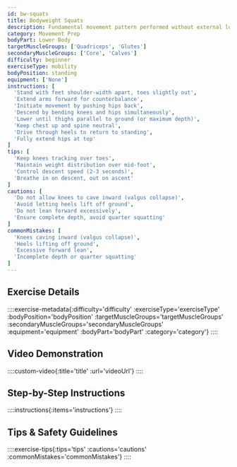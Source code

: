 ```yaml
---
id: bw-squats
title: Bodyweight Squats
description: Fundamental movement pattern performed without external load to rehearse proper squat mechanics, activate lower body muscles, and prepare joints for loaded training.
category: Movement Prep
bodyPart: Lower Body
targetMuscleGroups: ['Quadriceps', 'Glutes']
secondaryMuscleGroups: ['Core', 'Calves']
difficulty: beginner
exerciseType: mobility
bodyPosition: standing
equipment: ['None']
instructions: [
  'Stand with feet shoulder-width apart, toes slightly out',
  'Extend arms forward for counterbalance',
  'Initiate movement by pushing hips back',
  'Descend by bending knees and hips simultaneously',
  'Lower until thighs parallel to ground (or maximum depth)',
  'Keep chest up and spine neutral',
  'Drive through heels to return to standing',
  'Fully extend hips at top'
]
tips: [
  'Keep knees tracking over toes',
  'Maintain weight distribution over mid-foot',
  'Control descent speed (2-3 seconds)',
  'Breathe in on descent, out on ascent'
]
cautions: [
  'Do not allow knees to cave inward (valgus collapse)',
  'Avoid letting heels lift off ground',
  'Do not lean forward excessively',
  'Ensure complete depth, avoid quarter squatting'
]
commonMistakes: [
  'Knees caving inward (valgus collapse)',
  'Heels lifting off ground',
  'Excessive forward lean',
  'Incomplete depth or quarter squatting'
]
---
```


## Exercise Details

::::exercise-metadata{:difficulty='difficulty' :exerciseType='exerciseType' :bodyPosition='bodyPosition' :targetMuscleGroups='targetMuscleGroups' :secondaryMuscleGroups='secondaryMuscleGroups' :equipment='equipment' :bodyPart='bodyPart' :category='category'}
::::

## Video Demonstration

::::custom-video{:title='title' :url='videoUrl'}
::::

## Step-by-Step Instructions

::::instructions{:items='instructions'}
::::

## Tips & Safety Guidelines

::::exercise-tips{:tips='tips' :cautions='cautions' :commonMistakes='commonMistakes'}
::::
